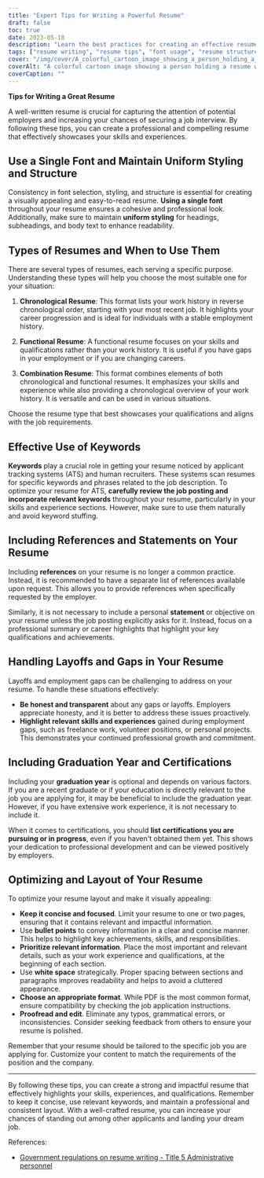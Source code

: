 ```yaml
---
title: "Expert Tips for Writing a Powerful Resume"
draft: false
toc: true
date: 2023-05-18
description: "Learn the best practices for creating an effective resume, including font usage, resume types, keyword optimization, handling gaps, and optimizing layout."
tags: ["resume writing", "resume tips", "font usage", "resume structure", "resume types", "chronological resume", "functional resume", "combination resume", "keyword optimization", "references on resume", "resume statement", "handling layoffs", "handling gaps in resume", "graduation year on resume", "listing certifications", "resume layout", "concise resume", "white space in resume", "resume customization", "professional resume"]
cover: "/img/cover/A_colorful_cartoon_image_showing_a_person_holding_a_resume.png"
coverAlt: "A colorful cartoon image showing a person holding a resume with a magnifying glass, symbolizing the attention to detail in optimizing the resume."
coverCaption: ""
---
```


**Tips for Writing a Great Resume**

A well-written resume is crucial for capturing the attention of potential employers and increasing your chances of securing a job interview. By following these tips, you can create a professional and compelling resume that effectively showcases your skills and experiences.

## Use a Single Font and Maintain Uniform Styling and Structure

Consistency in font selection, styling, and structure is essential for creating a visually appealing and easy-to-read resume. **Using a single font** throughout your resume ensures a cohesive and professional look. Additionally, make sure to maintain **uniform styling** for headings, subheadings, and body text to enhance readability.

## Types of Resumes and When to Use Them

There are several types of resumes, each serving a specific purpose. Understanding these types will help you choose the most suitable one for your situation:

1. **Chronological Resume**: This format lists your work history in reverse chronological order, starting with your most recent job. It highlights your career progression and is ideal for individuals with a stable employment history.

2. **Functional Resume**: A functional resume focuses on your skills and qualifications rather than your work history. It is useful if you have gaps in your employment or if you are changing careers.

3. **Combination Resume**: This format combines elements of both chronological and functional resumes. It emphasizes your skills and experience while also providing a chronological overview of your work history. It is versatile and can be used in various situations.

Choose the resume type that best showcases your qualifications and aligns with the job requirements.

## Effective Use of Keywords

**Keywords** play a crucial role in getting your resume noticed by applicant tracking systems (ATS) and human recruiters. These systems scan resumes for specific keywords and phrases related to the job description. To optimize your resume for ATS, **carefully review the job posting and incorporate relevant keywords** throughout your resume, particularly in your skills and experience sections. However, make sure to use them naturally and avoid keyword stuffing.

## Including References and Statements on Your Resume

Including **references** on your resume is no longer a common practice. Instead, it is recommended to have a separate list of references available upon request. This allows you to provide references when specifically requested by the employer.

Similarly, it is not necessary to include a personal **statement** or objective on your resume unless the job posting explicitly asks for it. Instead, focus on a professional summary or career highlights that highlight your key qualifications and achievements.

## Handling Layoffs and Gaps in Your Resume

Layoffs and employment gaps can be challenging to address on your resume. To handle these situations effectively:

- **Be honest and transparent** about any gaps or layoffs. Employers appreciate honesty, and it is better to address these issues proactively.
- **Highlight relevant skills and experiences** gained during employment gaps, such as freelance work, volunteer positions, or personal projects. This demonstrates your continued professional growth and commitment.

## Including Graduation Year and Certifications

Including your **graduation year** is optional and depends on various factors. If you are a recent graduate or if your education is directly relevant to the job you are applying for, it may be beneficial to include the graduation year. However, if you have extensive work experience, it is not necessary to include it.

When it comes to certifications, you should **list certifications you are pursuing or in progress**, even if you haven't obtained them yet. This shows your dedication to professional development and can be viewed positively by employers.

## Optimizing and Layout of Your Resume

To optimize your resume layout and make it visually appealing:

- **Keep it concise and focused**. Limit your resume to one or two pages, ensuring that it contains relevant and impactful information.
- Use **bullet points** to convey information in a clear and concise manner. This helps to highlight key achievements, skills, and responsibilities.
- **Prioritize relevant information**. Place the most important and relevant details, such as your work experience and qualifications, at the beginning of each section.
- Use **white space** strategically. Proper spacing between sections and paragraphs improves readability and helps to avoid a cluttered appearance.
- **Choose an appropriate format**. While PDF is the most common format, ensure compatibility by checking the job application instructions.
- **Proofread and edit**. Eliminate any typos, grammatical errors, or inconsistencies. Consider seeking feedback from others to ensure your resume is polished.

Remember that your resume should be tailored to the specific job you are applying for. Customize your content to match the requirements of the position and the company.

______

By following these tips, you can create a strong and impactful resume that effectively highlights your skills, experiences, and qualifications. Remember to keep it concise, use relevant keywords, and maintain a professional and consistent layout. With a well-crafted resume, you can increase your chances of standing out among other applicants and landing your dream job.

References:
- [Government regulations on resume writing - Title 5 Administrative personnel](https://www.govinfo.gov/content/pkg/CFR-2021-title5-vol1/pdf/CFR-2021-title5-vol1-chapI.pdf)

